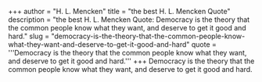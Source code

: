 +++
author = "H. L. Mencken"
title = "the best H. L. Mencken Quote"
description = "the best H. L. Mencken Quote: Democracy is the theory that the common people know what they want, and deserve to get it good and hard."
slug = "democracy-is-the-theory-that-the-common-people-know-what-they-want-and-deserve-to-get-it-good-and-hard"
quote = '''Democracy is the theory that the common people know what they want, and deserve to get it good and hard.'''
+++
Democracy is the theory that the common people know what they want, and deserve to get it good and hard.
